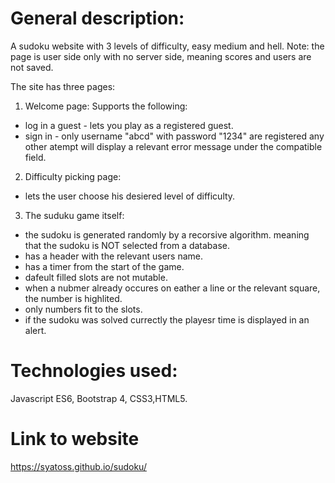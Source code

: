 # General description:
A sudoku website with 3 levels of difficulty, easy medium and hell.
Note: the page is user side only with no server side, meaning scores and users are not saved. 

The site has three pages:

1) Welcome page:
Supports the following:
* log in a guest - lets you play as a registered guest.
* sign in - only username "abcd" with password "1234" are registered any other atempt will display
  a relevant error message under the compatible field.
2) Difficulty picking page:
* lets the user choose his desiered level of difficulty.
3) The suduku game itself:
* the sudoku is generated randomly by a recorsive algorithm.
  meaning that the sudoku is NOT selected from a database.
* has a header with the relevant users name.
* has a timer from the start of the game.
* dafeult filled slots are not mutable.
* when a nubmer already occures on eather a line or the relevant square, the number is highlited.
* only numbers fit to the slots.
* if the sudoku was solved currectly the playesr time is displayed in an alert.


# Technologies used:

Javascript ES6, Bootstrap 4, CSS3,HTML5.

# Link to website

https://syatoss.github.io/sudoku/
